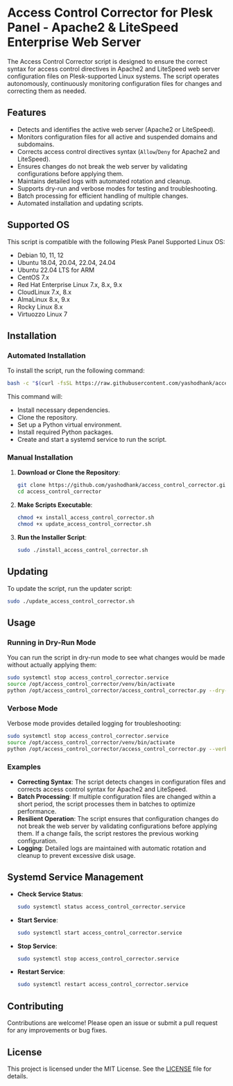 # Access Control Corrector for Plesk Panel - Apache2 & LiteSpeed Enterprise Web Server

The Access Control Corrector script is designed to ensure the correct syntax for access control directives in Apache2 and LiteSpeed web server configuration files on Plesk-supported Linux systems. The script operates autonomously, continuously monitoring configuration files for changes and correcting them as needed. 

## Features

- Detects and identifies the active web server (Apache2 or LiteSpeed).
- Monitors configuration files for all active and suspended domains and subdomains.
- Corrects access control directives syntax (`Allow`/`Deny` for Apache2 and LiteSpeed).
- Ensures changes do not break the web server by validating configurations before applying them.
- Maintains detailed logs with automated rotation and cleanup.
- Supports dry-run and verbose modes for testing and troubleshooting.
- Batch processing for efficient handling of multiple changes.
- Automated installation and updating scripts.

## Supported OS

This script is compatible with the following Plesk Panel Supported Linux OS:
- Debian 10, 11, 12
- Ubuntu 18.04, 20.04, 22.04, 24.04
- Ubuntu 22.04 LTS for ARM
- CentOS 7.x
- Red Hat Enterprise Linux 7.x, 8.x, 9.x
- CloudLinux 7.x, 8.x
- AlmaLinux 8.x, 9.x
- Rocky Linux 8.x
- Virtuozzo Linux 7

## Installation

### Automated Installation

To install the script, run the following command:

```bash
bash -c "$(curl -fsSL https://raw.githubusercontent.com/yashodhank/access_control_corrector/main/install_access_control_corrector.sh || wget -qO- https://raw.githubusercontent.com/yashodhank/access_control_corrector/main/install_access_control_corrector.sh)"
```

This command will:
- Install necessary dependencies.
- Clone the repository.
- Set up a Python virtual environment.
- Install required Python packages.
- Create and start a systemd service to run the script.

### Manual Installation

1. **Download or Clone the Repository**:
   ```bash
   git clone https://github.com/yashodhank/access_control_corrector.git
   cd access_control_corrector
   ```

2. **Make Scripts Executable**:
   ```bash
   chmod +x install_access_control_corrector.sh
   chmod +x update_access_control_corrector.sh
   ```

3. **Run the Installer Script**:
   ```bash
   sudo ./install_access_control_corrector.sh
   ```

## Updating

To update the script, run the updater script:

```bash
sudo ./update_access_control_corrector.sh
```

## Usage

### Running in Dry-Run Mode

You can run the script in dry-run mode to see what changes would be made without actually applying them:

```bash
sudo systemctl stop access_control_corrector.service
source /opt/access_control_corrector/venv/bin/activate
python /opt/access_control_corrector/access_control_corrector.py --dry-run --verbose
```

### Verbose Mode

Verbose mode provides detailed logging for troubleshooting:

```bash
sudo systemctl stop access_control_corrector.service
source /opt/access_control_corrector/venv/bin/activate
python /opt/access_control_corrector/access_control_corrector.py --verbose
```

### Examples

- **Correcting Syntax**: The script detects changes in configuration files and corrects access control syntax for Apache2 and LiteSpeed.
- **Batch Processing**: If multiple configuration files are changed within a short period, the script processes them in batches to optimize performance.
- **Resilient Operation**: The script ensures that configuration changes do not break the web server by validating configurations before applying them. If a change fails, the script restores the previous working configuration.
- **Logging**: Detailed logs are maintained with automatic rotation and cleanup to prevent excessive disk usage.

## Systemd Service Management

- **Check Service Status**:
  ```bash
  sudo systemctl status access_control_corrector.service
  ```

- **Start Service**:
  ```bash
  sudo systemctl start access_control_corrector.service
  ```

- **Stop Service**:
  ```bash
  sudo systemctl stop access_control_corrector.service
  ```

- **Restart Service**:
  ```bash
  sudo systemctl restart access_control_corrector.service
  ```

## Contributing

Contributions are welcome! Please open an issue or submit a pull request for any improvements or bug fixes.

## License

This project is licensed under the MIT License. See the [LICENSE](LICENSE) file for details.